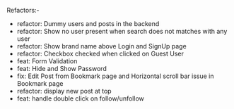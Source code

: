 Refactors:-

- refactor: Dummy users and posts in the backend
- refactor: Show no user present when search does not matches with any user
- refactor: Show brand name above Login and SignUp page
- refactor: Checkbox checked when clicked on Guest User
- feat: Form Validation
- feat: Hide and Show Password
- fix: Edit Post from Bookmark page and Horizontal scroll bar issue in Bookmark page
- refactor: display new post at top
- feat: handle double click on follow/unfollow

